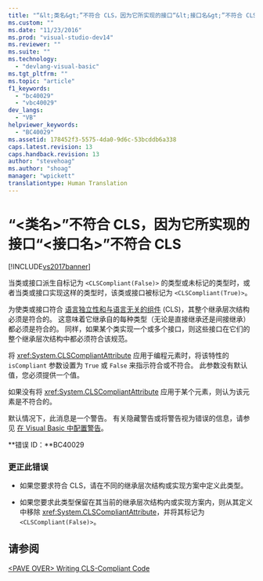 ```yaml
---
title: "“&lt;类名&gt;”不符合 CLS，因为它所实现的接口“&lt;接口名&gt;”不符合 CLS | Microsoft Docs"
ms.custom: ""
ms.date: "11/23/2016"
ms.prod: "visual-studio-dev14"
ms.reviewer: ""
ms.suite: ""
ms.technology: 
  - "devlang-visual-basic"
ms.tgt_pltfrm: ""
ms.topic: "article"
f1_keywords: 
  - "bc40029"
  - "vbc40029"
dev_langs: 
  - "VB"
helpviewer_keywords: 
  - "BC40029"
ms.assetid: 178452f3-5575-4da0-9d6c-53bcddb6a338
caps.latest.revision: 13
caps.handback.revision: 13
author: "stevehoag"
ms.author: "shoag"
manager: "wpickett"
translationtype: Human Translation
---
```

# “&lt;类名&gt;”不符合 CLS，因为它所实现的接口“&lt;接口名&gt;”不符合 CLS
[!INCLUDE[vs2017banner](../../../csharp/includes/vs2017banner.md)]

当类或接口派生自标记为 `<CLSCompliant(False)>` 的类型或未标记的类型时，或者当类或接口实现这样的类型时，该类或接口被标记为 `<CLSCompliant(True)>`。  
  
 为使类或接口符合 [语言独立性和与语言无关的组件](../Topic/Language%20Independence%20and%20Language-Independent%20Components.md) \(CLS\)，其整个继承层次结构必须是符合的。  这意味着它继承自的每种类型（无论是直接继承还是间接继承）都必须是符合的。  同样，如果某个类实现一个或多个接口，则这些接口在它们的整个继承层次结构中都必须符合该规范。  
  
 将 <xref:System.CLSCompliantAttribute> 应用于编程元素时，将该特性的 `isCompliant` 参数设置为 `True` 或 `False` 来指示符合或不符合。  此参数没有默认值，您必须提供一个值。  
  
 如果没有将 <xref:System.CLSCompliantAttribute> 应用于某个元素，则认为该元素是不符合的。  
  
 默认情况下，此消息是一个警告。  有关隐藏警告或将警告视为错误的信息，请参见 [在 Visual Basic 中配置警告](/visual-studio/ide/configuring-warnings-in-visual-basic)。  
  
 **错误 ID：**BC40029  
  
### 更正此错误  
  
-   如果您要求符合 CLS，请在不同的继承层次结构或实现方案中定义此类型。  
  
-   如果您要求此类型保留在其当前的继承层次结构内或实现方案内，则从其定义中移除 <xref:System.CLSCompliantAttribute>，并将其标记为 `<CLSCompliant(False)>`。  
  
## 请参阅  
 [\<PAVE OVER\> Writing CLS\-Compliant Code](http://msdn.microsoft.com/zh-cn/4c705105-69a2-4e5e-b24e-0633bc32c7f3)